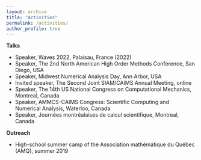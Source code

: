 ```yaml
---
layout: archive
title: "Activities"
permalink: /activities/
author_profile: true
---
```


**Talks** 

* Speaker, Waves 2022, Palaisau, France (2022)
* Speaker, The 2nd North American High Order Methods Conference, San Diego, USA
* Speaker, Midwest Numerical Analysis Day, Ann Arbor, USA
* Invited speaker, The Second Joint SIAM/CAIMS Annual Meeting, online 
* Speaker, The 14th US National Congress on Computational Mechanics, Montreal, Canada
* Speaker, AMMCS-CAIMS Congress: Scientific Computing and Numerical Analysis, Waterloo, Canada
* Speaker, Journées montréalaises de calcul scientifique, Montreal, Canada

**Outreach**

* High-school summer camp of the Association mathématique du Québec (AMQ), summer 2019
<!-- {% if site.talkmap_link == true %}

<p style="text-decoration:underline;"><a href="/talkmap.html">See a map of all the places I've given a talk!</a></p>

{% endif %} -->

<!-- {% for post in site.talks reversed %}
  {% include archive-single-talk.html %}
{% endfor %}
 -->
